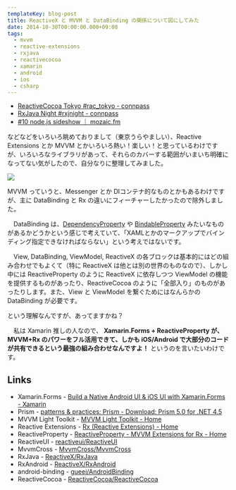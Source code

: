 ```yaml
---
templateKey: blog-post
title: ReactiveX と MVVM と DataBinding の関係について図にしてみた
date: 2014-10-30T00:00:00.000+09:00
tags:
  - mvvm
  - reactive-extensions
  - rxjava
  - reactivecocoa
  - xamarin
  - android
  - ios
  - csharp
---
```

* [ReactiveCocoa Tokyo #rac_tokyo - connpass](http://connpass.com/event/8680/)
* [RxJava Night #rxjnight - connpass](http://connpass.com/event/9061/)
* [#10 node.js sideshow ｜ mozaic.fm](http://mozaic.fm/post/100741841543/10-node-js-sideshow)

<!--more-->

などなどをいろいろ眺めておりまして（東京うらやましい）、Reactive Extensions とか MVVM とかいろいろ熱い！楽しい！と思っているわけですが、いろいろなライブラリがあって、それらのカバーする範囲がいまいち明確になってない気がしたので、自分なりに整理してみました。

![](/img/posts/reactive_mvvm_databindings_relations_01.png)

MVVM っていうと、Messenger とか DIコンテナ的なものとかもあるわけですが、主に DataBinding と Rx の違いにフィーチャーしたかったので除外しました。

　DataBinding は、[DependencyProperty](http://www.atmarkit.co.jp/ait/articles/1008/03/news097_3.html) や [BindableProperty](http://blog.falafel.com/learning-xamarin-custom-renderers-in-xamarin-forms/) みたいなものがあるかどうかという感じで考えていて、「XAMLとかのマークアップでバインディング指定できなければならない」という考えではないです。

　View, DataBinding, ViewModel, ReactiveX の各ブロックは基本的にはどの組み合わせでもよくて（特に ReactiveX は他とは別の世界のものなので）、しかし中には ReactiveProperty のように ReactiveX に依存しつつ ViewModel の機能を提供するものがあったり、ReactiveCocoa のように「全部入り」のものがあったりします。また、View と ViewModel を繋ぐためにはなんらかの DataBinding が必要です。

という理解なんですが、あってますかね？

　私は Xamarin 推しの人なので、 **Xamarin.Forms + ReactiveProperty が、MVVM+Rx のパワーをフル活用できて、しかも iOS/Android で大部分のコードが共有できるという最強の組み合わせなんですよ！** というのを言いたいわけです。

## Links

* Xamarin.Forms - [Build a Native Android UI & iOS UI with Xamarin.Forms - Xamarin](http://xamarin.com/forms)
* Prism - [patterns & practices: Prism - Download: Prism 5.0 for .NET 4.5](http://compositewpf.codeplex.com/releases/view/117297)
* MVVM Light Toolkit - [MVVM Light Toolkit - Home](https://mvvmlight.codeplex.com/)
* Reactive Extensions - [Rx (Reactive Extensions) - Home](https://rx.codeplex.com/)
* ReactiveProperty - [ReactiveProperty - MVVM Extensions for Rx - Home](https://reactiveproperty.codeplex.com/)
* ReactiveUI - [reactiveui/ReactiveUI](https://github.com/reactiveui/reactiveui)
* MvvmCross - [MvvmCross/MvvmCross](https://github.com/MvvmCross/MvvmCross)
* RxJava - [ReactiveX/RxJava](https://github.com/ReactiveX/RxJava)
* RxAndroid - [ReactiveX/RxAndroid](https://github.com/ReactiveX/RxAndroid)
* android-binding - [gueei/AndroidBinding](https://github.com/gueei/AndroidBinding)
* ReactiveCocoa - [ReactiveCocoa/ReactiveCocoa](https://github.com/ReactiveCocoa/ReactiveCocoa)
